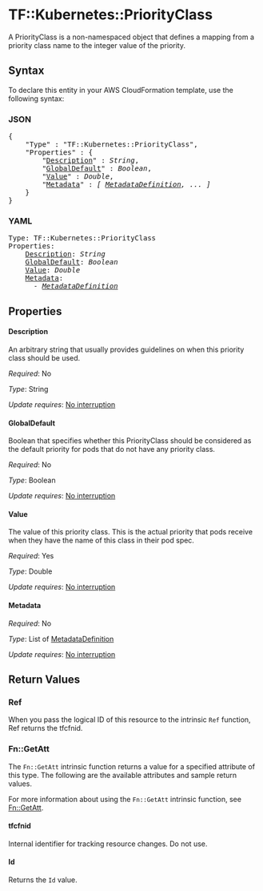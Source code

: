 # TF::Kubernetes::PriorityClass

A PriorityClass is a non-namespaced object that defines a mapping from a priority class name to the integer value of the priority.

## Syntax

To declare this entity in your AWS CloudFormation template, use the following syntax:

### JSON

<pre>
{
    "Type" : "TF::Kubernetes::PriorityClass",
    "Properties" : {
        "<a href="#description" title="Description">Description</a>" : <i>String</i>,
        "<a href="#globaldefault" title="GlobalDefault">GlobalDefault</a>" : <i>Boolean</i>,
        "<a href="#value" title="Value">Value</a>" : <i>Double</i>,
        "<a href="#metadata" title="Metadata">Metadata</a>" : <i>[ <a href="metadatadefinition.md">MetadataDefinition</a>, ... ]</i>
    }
}
</pre>

### YAML

<pre>
Type: TF::Kubernetes::PriorityClass
Properties:
    <a href="#description" title="Description">Description</a>: <i>String</i>
    <a href="#globaldefault" title="GlobalDefault">GlobalDefault</a>: <i>Boolean</i>
    <a href="#value" title="Value">Value</a>: <i>Double</i>
    <a href="#metadata" title="Metadata">Metadata</a>: <i>
      - <a href="metadatadefinition.md">MetadataDefinition</a></i>
</pre>

## Properties

#### Description

An arbitrary string that usually provides guidelines on when this priority class should be used.

_Required_: No

_Type_: String

_Update requires_: [No interruption](https://docs.aws.amazon.com/AWSCloudFormation/latest/UserGuide/using-cfn-updating-stacks-update-behaviors.html#update-no-interrupt)

#### GlobalDefault

Boolean that specifies whether this PriorityClass should be considered as the default priority for pods that do not have any priority class.

_Required_: No

_Type_: Boolean

_Update requires_: [No interruption](https://docs.aws.amazon.com/AWSCloudFormation/latest/UserGuide/using-cfn-updating-stacks-update-behaviors.html#update-no-interrupt)

#### Value

The value of this priority class. This is the actual priority that pods receive when they have the name of this class in their pod spec.

_Required_: Yes

_Type_: Double

_Update requires_: [No interruption](https://docs.aws.amazon.com/AWSCloudFormation/latest/UserGuide/using-cfn-updating-stacks-update-behaviors.html#update-no-interrupt)

#### Metadata

_Required_: No

_Type_: List of <a href="metadatadefinition.md">MetadataDefinition</a>

_Update requires_: [No interruption](https://docs.aws.amazon.com/AWSCloudFormation/latest/UserGuide/using-cfn-updating-stacks-update-behaviors.html#update-no-interrupt)

## Return Values

### Ref

When you pass the logical ID of this resource to the intrinsic `Ref` function, Ref returns the tfcfnid.

### Fn::GetAtt

The `Fn::GetAtt` intrinsic function returns a value for a specified attribute of this type. The following are the available attributes and sample return values.

For more information about using the `Fn::GetAtt` intrinsic function, see [Fn::GetAtt](https://docs.aws.amazon.com/AWSCloudFormation/latest/UserGuide/intrinsic-function-reference-getatt.html).

#### tfcfnid

Internal identifier for tracking resource changes. Do not use.

#### Id

Returns the <code>Id</code> value.

